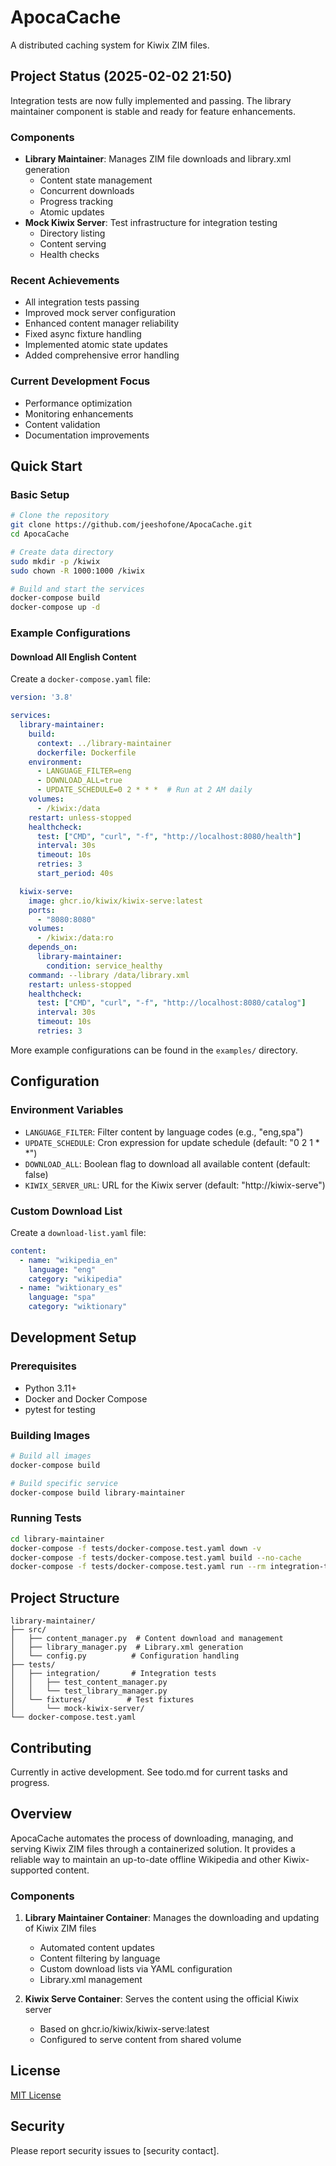 # ApocaCache

A distributed caching system for Kiwix ZIM files.

## Project Status (2025-02-02 21:50)
Integration tests are now fully implemented and passing. The library maintainer component is stable and ready for feature enhancements.

### Components
- **Library Maintainer**: Manages ZIM file downloads and library.xml generation
  - Content state management
  - Concurrent downloads
  - Progress tracking
  - Atomic updates
- **Mock Kiwix Server**: Test infrastructure for integration testing
  - Directory listing
  - Content serving
  - Health checks

### Recent Achievements
- All integration tests passing
- Improved mock server configuration
- Enhanced content manager reliability
- Fixed async fixture handling
- Implemented atomic state updates
- Added comprehensive error handling

### Current Development Focus
- Performance optimization
- Monitoring enhancements
- Content validation
- Documentation improvements

## Quick Start

### Basic Setup
```bash
# Clone the repository
git clone https://github.com/jeeshofone/ApocaCache.git
cd ApocaCache

# Create data directory
sudo mkdir -p /kiwix
sudo chown -R 1000:1000 /kiwix

# Build and start the services
docker-compose build
docker-compose up -d
```

### Example Configurations

#### Download All English Content
Create a `docker-compose.yaml` file:

```yaml
version: '3.8'

services:
  library-maintainer:
    build:
      context: ../library-maintainer
      dockerfile: Dockerfile
    environment:
      - LANGUAGE_FILTER=eng
      - DOWNLOAD_ALL=true
      - UPDATE_SCHEDULE=0 2 * * *  # Run at 2 AM daily
    volumes:
      - /kiwix:/data
    restart: unless-stopped
    healthcheck:
      test: ["CMD", "curl", "-f", "http://localhost:8080/health"]
      interval: 30s
      timeout: 10s
      retries: 3
      start_period: 40s

  kiwix-serve:
    image: ghcr.io/kiwix/kiwix-serve:latest
    ports:
      - "8080:8080"
    volumes:
      - /kiwix:/data:ro
    depends_on:
      library-maintainer:
        condition: service_healthy
    command: --library /data/library.xml
    restart: unless-stopped
    healthcheck:
      test: ["CMD", "curl", "-f", "http://localhost:8080/catalog"]
      interval: 30s
      timeout: 10s
      retries: 3
```

More example configurations can be found in the `examples/` directory.

## Configuration

### Environment Variables

- `LANGUAGE_FILTER`: Filter content by language codes (e.g., "eng,spa")
- `UPDATE_SCHEDULE`: Cron expression for update schedule (default: "0 2 1 * *")
- `DOWNLOAD_ALL`: Boolean flag to download all available content (default: false)
- `KIWIX_SERVER_URL`: URL for the Kiwix server (default: "http://kiwix-serve")

### Custom Download List

Create a `download-list.yaml` file:

```yaml
content:
  - name: "wikipedia_en"
    language: "eng"
    category: "wikipedia"
  - name: "wiktionary_es"
    language: "spa"
    category: "wiktionary"
```

## Development Setup

### Prerequisites
- Python 3.11+
- Docker and Docker Compose
- pytest for testing

### Building Images
```bash
# Build all images
docker-compose build

# Build specific service
docker-compose build library-maintainer
```

### Running Tests
```bash
cd library-maintainer
docker-compose -f tests/docker-compose.test.yaml down -v
docker-compose -f tests/docker-compose.test.yaml build --no-cache
docker-compose -f tests/docker-compose.test.yaml run --rm integration-tests pytest tests/ -v
```

## Project Structure
```
library-maintainer/
├── src/
│   ├── content_manager.py  # Content download and management
│   ├── library_manager.py  # Library.xml generation
│   └── config.py          # Configuration handling
├── tests/
│   ├── integration/       # Integration tests
│   │   ├── test_content_manager.py
│   │   └── test_library_manager.py
│   └── fixtures/         # Test fixtures
│       └── mock-kiwix-server/
└── docker-compose.test.yaml
```

## Contributing
Currently in active development. See todo.md for current tasks and progress.

## Overview

ApocaCache automates the process of downloading, managing, and serving Kiwix ZIM files through a containerized solution. It provides a reliable way to maintain an up-to-date offline Wikipedia and other Kiwix-supported content.

### Components

1. **Library Maintainer Container**: Manages the downloading and updating of Kiwix ZIM files
   - Automated content updates
   - Content filtering by language
   - Custom download lists via YAML configuration
   - Library.xml management

2. **Kiwix Serve Container**: Serves the content using the official Kiwix server
   - Based on ghcr.io/kiwix/kiwix-serve:latest
   - Configured to serve content from shared volume

## License

[MIT License](LICENSE)

## Security

Please report security issues to [security contact]. 